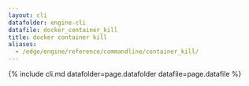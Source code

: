 ```yaml
---
layout: cli
datafolder: engine-cli
datafile: docker_container_kill
title: docker container kill
aliases:
  - /edge/engine/reference/commandline/container_kill/
---
```

<!--
This page is automatically generated from Docker's source code. If you want to
suggest a change to the text that appears here, open a ticket or pull request
in the source repository on GitHub:

https://github.com/docker/cli
-->

{% include cli.md datafolder=page.datafolder datafile=page.datafile %}
